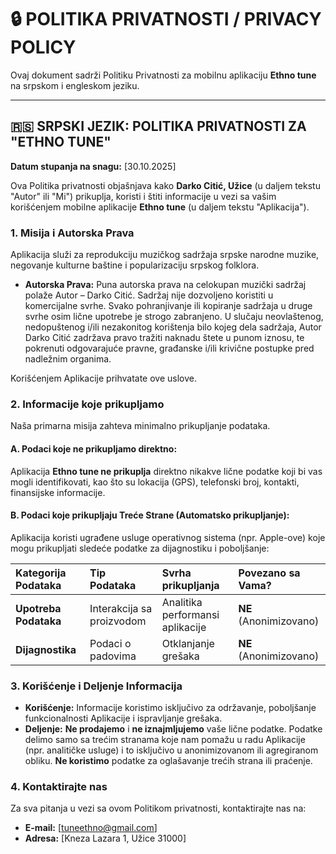 # 🔒 POLITIKA PRIVATNOSTI / PRIVACY POLICY

Ovaj dokument sadrži Politiku Privatnosti za mobilnu aplikaciju **Ethno tune** na srpskom i engleskom jeziku.

---

## 🇷🇸 SRPSKI JEZIK: POLITIKA PRIVATNOSTI ZA "ETHNO TUNE"

**Datum stupanja na snagu:** [30.10.2025]

Ova Politika privatnosti objašnjava kako **Darko Citić, Užice** (u daljem tekstu "Autor" ili "Mi") prikuplja, koristi i štiti informacije u vezi sa vašim korišćenjem mobilne aplikacije **Ethno tune** (u daljem tekstu "Aplikacija").

### 1. Misija i Autorska Prava

Aplikacija služi za reprodukciju muzičkog sadržaja srpske narodne muzike, negovanje kulturne baštine i popularizaciju srpskog folklora.

* **Autorska Prava:** Puna autorska prava na celokupan muzički sadržaj polaže Autor – Darko Citić.
Sadržaj nije dozvoljeno koristiti u komercijalne svrhe. Svako pohranjivanje ili kopiranje sadržaja u druge svrhe osim lične upotrebe je strogo zabranjeno. U slučaju neovlaštenog, nedopuštenog i/ili nezakonitog korištenja bilo kojeg dela sadržaja, Autor Darko Citić zadržava pravo tražiti naknadu štete u punom iznosu, te pokrenuti odgovarajuće pravne, građanske i/ili krivične postupke pred nadležnim organima.

Korišćenjem Aplikacije prihvatate ove uslove.

### 2. Informacije koje prikupljamo

Naša primarna misija zahteva minimalno prikupljanje podataka.

#### A. Podaci koje **ne** prikupljamo direktno:

Aplikacija **Ethno tune ne prikuplja** direktno nikakve lične podatke koji bi vas mogli identifikovati, kao što su lokacija (GPS), telefonski broj, kontakti, finansijske informacije.

#### B. Podaci koje prikupljaju **Treće Strane** (Automatsko prikupljanje):

Aplikacija koristi ugrađene usluge operativnog sistema (npr. Apple-ove) koje mogu prikupljati sledeće podatke za dijagnostiku i poboljšanje:

| Kategorija Podataka | Tip Podataka | Svrha prikupljanja | Povezano sa Vama? |
| :--- | :--- | :--- | :--- |
| **Upotreba Podataka** | Interakcija sa proizvodom | Analitika performansi aplikacije | **NE** (Anonimizovano) |
| **Dijagnostika** | Podaci o padovima | Otklanjanje grešaka | **NE** (Anonimizovano) |

### 3. Korišćenje i Deljenje Informacija

* **Korišćenje:** Informacije koristimo isključivo za održavanje, poboljšanje funkcionalnosti Aplikacije i ispravljanje grešaka.
* **Deljenje:** **Ne prodajemo** i **ne iznajmljujemo** vaše lične podatke. Podatke delimo samo sa trećim stranama koje nam pomažu u radu Aplikacije (npr. analitičke usluge) i to isključivo u anonimizovanom ili agregiranom obliku. **Ne koristimo** podatke za oglašavanje trećih strana ili praćenje.

### 4. Kontaktirajte nas

Za sva pitanja u vezi sa ovom Politikom privatnosti, kontaktirajte nas na:

* **E-mail:** [tuneethno@gmail.com]
* **Adresa:** [Kneza Lazara 1, Užice 31000]
